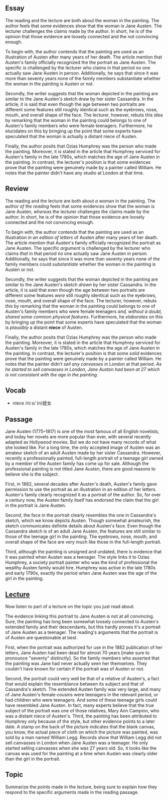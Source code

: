 ## Essay
The reading and the lecture are both about the woman in the painting. The author feels that some evidences show that the woman is Jane Austen. The lecturer challenges the claims made by the author. In short, he is of the opinion that those evidence are loosely connected and the not convincing enough.

To begin with, the author contends that the painting are used as an illustration of Austen after many years of her death. The article mention that Austen's family officially recognized the the portrait as Jane Austen. The specific is challenged by the lecturer who claims in that period no one actually saw Jane Austen in person. Additionally, he says that since it was more than seventy years none of the family members substantiate whether the woman in the painting is Austen or not.

Secondly, the writer suggests that the woman depicted in the painting are similar to the Jane Austen's sketch draw by  her sister Cassandra. In the article, it is said that even though the age between two portraits are different some features still roughly identical such as the eyebrows, nose, mouth, and overall shape of the face. The lecturer, however, rebuts this idea by remarking that the woman in the painting could belongs to one of Austen's family members who were female teenagers. Furthermore, he elucidates on this by bringing up the point that some experts have speculated that the woman is actually a distant niece of Austen.

Finally, the author posits that Ozias Humphrey was the person who made the painting. Moreover, it is stated in the article that Humphrey serviced for Austen's family in the late 1780s, which matches the age of Jane Austen in the painting. In contrast, the lecturer's position is that some evidences prove that the painting were genuinely made by a painter called William. He notes that the painter didn't have any studio at London at that time. 

## Review
The reading and the lecture are both about *a* woman in the painting. The author *of the reading* feels that some evidences show that the woman is Jane Austen, *whereas* the lecturer challenges the claims made by the author. In short, he is of the opinion that those evidence are loosely connected and the not convincing enough.

To begin with, the author contends that the painting are used as an illustration *in an edition of letters* of Austen after many years of her death. The article mention that Austen's family officially recognized *the* portrait as Jane Austen. The specific *argument* is challenged by the lecturer who claims *that* in that period no one actually saw Jane Austen in person. Additionally, he says that since it was more than seventy years none of the family members could *substantiate* whether the woman in the painting is Austen or not.

Secondly, the writer suggests that the woman depicted in the painting are similar to the Jane Austen's sketch *drawn* by her sister Cassandra. In the article, it is said that even though the age between two portraits are different some features *were* still roughly identical such as the eyebrows, nose, mouth, and overall shape of the face. The lecturer, however, rebuts *this* by remarking that the woman in the painting could belongs to one of Austen's family members who were female teenagers *and, without a doubt, shared some common physical features*. Furthermore, he *elaborates on* this by bringing up the point that some experts have speculated that the woman is *plausibly* a distant **niece** of Austen.

Finally, the author posits that Ozias Humphrey was the person who made the painting. Moreover, it is stated in the article that Humphrey serviced for Austen's family in the late 1780s, which matches the age of Jane Austen in the painting. In contrast, the lecturer's position is that some *solid* evidences prove that the painting were genuinely made by a painter called William. He notes that the painter didn't *sell any canvasses* *in* London at that period. *As he started to sell canvasses in London, Jane Austen had been at 27 which is not consistent with the age in the painting.*

## Vocab
- niece /niːs/ (n)姪女

## Passage
Jane Austen (1775–1817) is one of the most famous of all English novelists, and today her novels are more popular than ever, with several recently adapted as Hollywood movies. But we do not have many records of what she looked like. For a long time, the only accepted image of Austen was an amateur sketch of an adult Austen made by her sister Cassandra. However, recently a professionally painted, full-length portrait of a teenage girl owned by a member of the Austen family has come up for sale. Although the professional painting is not titled Jane Austen, there are good reasons to believe she is the subject.

First, in 1882, several decades after Austen's death, Austen's family gave permission to use the portrait as an illustration in an edition of her letters. Austen's family clearly recognized it as a portrait of the author. So, for over a century now, the Austen family itself has endorsed the claim that the girl in the portrait is Jane Austen.

Second, the face in the portrait clearly resembles the one in Cassandra's sketch, which we know depicts Austen. Though somewhat amateurish, the sketch communicates definite details about Austen's face. Even though the Cassandra sketch is of an adult Jane Austen, the features are still similar to those of the teenage girl in the painting. The eyebrows, nose, mouth, and overall shape of the face are very much like those in the full-length portrait.

Third, although the painting is unsigned and undated, there is evidence that it was painted when Austen was a teenager. The style links it to Ozias Humphrey, a society portrait painter who was the kind of professional the wealthy Austen family would hire. Humphrey was active in the late 1780s and early 1790s, exactly the period when Jane Austen was the age of the girl in the painting.

## [Lecture](https://img.kmf.com/toefl/listening/audio/ade2b4b5a78d14ebc49f480617208fd8.mp3)
Now listen to part of a lecture on the topic you just read about.

The evidence linking this portrait to Jane Austen is not at all convincing. Sure, the painting has long been somewhat loosely connected to Austen's extended family and their descendants, but this hardly proves it's a portrait of Jane Austen as a teenager. The reading's arguments that the portrait is of Austen are questionable at best.

First, when the portrait was authorized for use in the 1882 publication of her letters, Jane Austen had been dead for almost 70 years [make sure to pronounce "seventy" distinctly]. So the family members who asserted that the painting was Jane had never actually seen her themselves. They couldn't have known for certain if the portrait was of Austen or not.

Second, the portrait could very well be that of a relative of Austen's, a fact that would explain the resemblance between its subject and that of Cassandra's sketch. The extended Austen family was very large, and many of Jane Austen's female cousins were teenagers in the relevant period, or had children who were teenagers. And some of these teenage girls could have resembled Jane Austen. In fact, many experts believe that the true subject of the portrait was one of those relatives, Mary Ann Campion, who was a distant niece of Austen's. Third, the painting has been attributed to Humphrey only because of the style, but other evidence points to a later date. A stamp on the back of the picture indicates that the blank canvas, you know, the actual piece of cloth on which the picture was painted, was sold by a man named William Legg. Records show that William Legg did not sell canvasses in London when Jane Austen was a teenager. He only started selling canvasses when she was 27 years old. So, it looks like the canvas was used for the painting at a time when Austen was clearly older than the girl in the portrait.

## Topic
Summarize the points made in the lecture, being sure to explain how they respond to the specific arguments made in the reading passage.